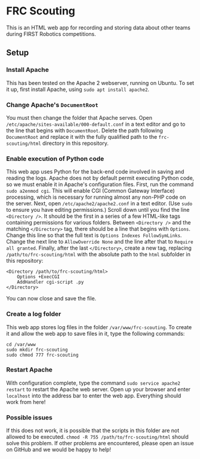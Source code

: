 # FRC Scouting
This is an HTML web app for recording and storing data about other teams during FIRST Robotics competitions.

## Setup
### Install Apache
This has been tested on the Apache 2 webserver, running on Ubuntu. To set it up, first install Apache, using `sudo apt install apache2`.

### Change Apache's `DocumentRoot`
You must then change the folder that Apache serves. Open `/etc/apache/sites-available/000-default.conf` in a text editor and go to the line that begins with `DocumentRoot`. Delete the path following `DocumentRoot` and replace it with the fully qualified path to the `frc-scouting/html` directory in this repository.

### Enable execution of Python code
This web app uses Python for the back-end code involved in saving and reading the logs. Apache does not by default permit executing Python code, so we must enable it in Apache's configuration files.
First, run the command `sudo a2enmod cgi`. This will enable CGI (Common Gateway Interface) processing, which is necessary for running almost any non-PHP code on the server.
Next, open `/etc/apache2/apache2.conf` in a text editor. (Use `sudo` to ensure you have editing permissions.) Scroll down until you find the line `<Directory />`. It should be the first in a series of a few HTML-like tags containing permissions for various folders. Between `<Directory />` and the matching `</Directory>` tag, there should be a line that begins with `Options`. Change this line so that the full text is `Options Indexes FollowSymLinks`. Change the next line to `AllowOverride None` and the line after that to `Require all granted`.
Finally, after the last `</Directory>`, create a new tag, replacing `/path/to/frc-scouting/html` with the absolute path to the `html` subfolder in this repository:
```
<Directory /path/to/frc-scouting/html>
    Options +ExecCGI
    AddHandler cgi-script .py
</Directory>
```
You can now close and save the file.

### Create a log folder
This web app stores log files in the folder `/var/www/frc-scouting`. To create it and allow the web app to save files in it, type the following commands:
```
cd /var/www
sudo mkdir frc-scouting
sudo chmod 777 frc-scouting
```

### Restart Apache
With configuration complete, type the command `sudo service apache2 restart` to restart the Apache web server. Open up your browser and enter `localhost` into the address bar to enter the web app. Everything should work from here!

### Possible issues
If this does not work, it is possible that the scripts in this folder are not allowed to be executed. `chmod -R 755 /path/to/frc-scouting/html` should solve this problem.
If other problems are encountered, please open an issue on GitHub and we would be happy to help!